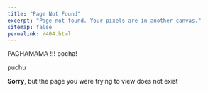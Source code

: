 ```yaml
---
title: "Page Not Found"
excerpt: "Page not found. Your pixels are in another canvas."
sitemap: false
permalink: /404.html
---
```


PACHAMAMA !!!
pocha!

puchu


**Sorry**, but the page you were trying to view does not exist

<div>
<style>
img, #quote, #comment-cat {
  display: block;
  margin-left: auto;
  margin-right: auto;
}
#author {
  float: right;
}
</style>


<div id="comment-cat"></div>
<div id="cat"></div>
<br/>
<div id="quote"></div>
<div id="author"></div>


<script type="text/javascript">

/*
  https://docs.thecatapi.com/ 
*/
const URL = 'https://api.thecatapi.com/v1/images/search?size=full';

(async function() {
  try {
    /*
    // CAT 
  
    let divTitle = document.getElementById("comment-cat");
    
    let divcat = document.getElementById("cat");
    let response = await fetch(URL, {
       headers: {
       'x-api-key': "3ba18862-b370-41c7-8c42-389dd505b7a0"
       }
    });
    let cat = await response.json();
    // console.log(cat);   
    let img = document.createElement("img");
    let title = document.createElement("h2");
    title.innerText = "Comfort yourself with a kitten";   
    divTitle.append(title);
    img.src = cat[0].url;
    divcat.appendChild(img);   
*/    

    // QUOTE
    const quoteDiv = document.getElementById("quote");
    const authorDiv = document.getElementById("author");
    
    const quoteRes = await fetch('https://api.quotable.io/random');
    const data = await quoteRes.json();
    quoteDiv.innerHTML = `<h2>${data.content}</h2>`;
    authorDiv.innerHTML = `<h3>—${data.author}</h3>`;
  }
  catch(e) { 
    console.log(e);
  }
})();

</script>

</div>

